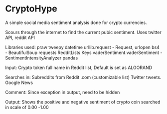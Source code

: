 # CryptoHype
A simple social media sentiment analysis done for crypto currencies. 

Scours through the internet to find the current pubic sentiment.
Uses twitter API, reddit API

Libraries used:
praw
tweepy
datetime
urllib.request - Request, urlopen
bs4 - BeautifulSoup
requests
RedditLists
Keys
vaderSentiment.vaderSentiment - SentimentIntensityAnalyzer
pandas

Input:
Crypto token full name in Reddit list, Default is set as ALGORAND

Searches in:
Subreddits from Reddit .com (customizable list)
Twitter tweets.
Google News

Comment:
Since exception in output, need to be hidden

Output:
Shows the positive and negative sentiment of crypto coin searched in scale of 0.00 -1.00
